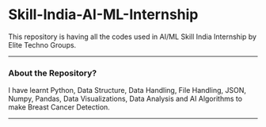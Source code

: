 # Skill-India-AI-ML-Internship
This repository is having all the codes used in AI/ML Skill India Internship by Elite Techno Groups.

-----
### About the Repository?

I have learnt Python, Data Structure, Data Handling, File Handling, JSON, Numpy, Pandas, Data Visualizations, Data Analysis and AI Algorithms to make Breast Cancer Detection.

-----
